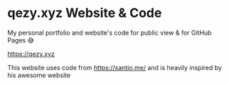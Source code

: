 # qezy.xyz Website & Code
My personal portfolio and website's code for public view & for GitHub Pages 😅

https://qezy.xyz

This website uses code from https://santio.me/ and is heavily inspired by his awesome website

